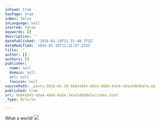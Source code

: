 ```yaml
---
inFeed: true
hasPage: true
inNav: false
inLanguage: null
starred: false
keywords: []
description: ''
datePublished: '2016-01-19T11:31:48.373Z'
dateModified: '2016-01-19T11:31:07.255Z'
title: ''
author: []
authors: []
publisher:
  name: null
  domain: null
  url: null
  favicon: null
sourcePath: _posts/2016-01-19-9b841045-dda4-4684-8a54-341e5d6d0a7a.md
published: true
url: 9b841045-dda4-4684-8a54-341e5d6d0a7a/index.html
_type: Article

---
```

What a world!
![](https://the-grid-user-content.s3-us-west-2.amazonaws.com/2308b641-ccae-4bae-b3b4-5a5143f16f9b.jpg)